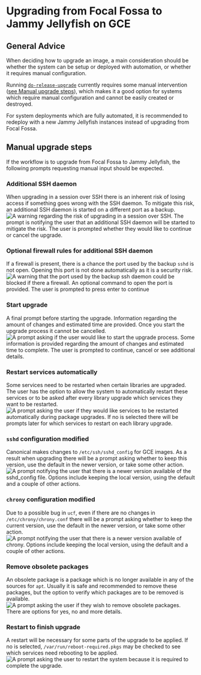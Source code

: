 # Upgrading from Focal Fossa to Jammy Jellyfish on GCE

## General Advice
When deciding how to upgrade an image, a main consideration should be whether the system can be setup or deployed with automation, or whether it requires manual configuration.

Running [`do-release-upgrade`](https://manpages.ubuntu.com/manpages/focal/man8/do-release-upgrade.8.html) currently requires some manual intervention ([see Manual upgrade steps](#Manual-upgrade-steps)), which makes it a good option for systems which require manual configuration and cannot be easily created or destroyed.

For system deployments which are fully automated, it is recommended to redeploy with a new Jammy Jellyfish instances instead of upgrading from Focal Fossa.

## Manual upgrade steps
If the workflow is to upgrade from Focal Fossa to Jammy Jellyfish, the following prompts requesting manual input should be expected.

### Additional SSH daemon
When upgrading in a session over SSH there is an inherent risk of losing access if something goes wrong with the SSH daemon. To mitigate this risk, an additional SSH daemon is started on a different port as a backup.
![A warning regarding the risk of upgrading in a session over SSH. The prompt is notifying the user that an additional SSH daemon will be started to mitigate the risk. The user is prompted whether they would like to continue or cancel the upgrade.](/docs/explanations/Google/GCE/Focal_To_Jammy_Upgrade_Images/additional-ssh-daemon.png)

### Optional firewall rules for additional SSH daemon
If a firewall is present, there is a chance the port used by the backup ``sshd`` is not open. Opening this port is not done automatically as it is a security risk.
![A warning that the port used by the backup ssh daemon could be blocked if there a firewall. An optional command to open the port is provided. The user is prompted to press enter to continue](/docs/explanations/Google/GCE/Focal_To_Jammy_Upgrade_Images/additional-ssh-daemon.png)

### Start upgrade
A final prompt before starting the upgrade. Information regarding the amount of changes and estimated time are provided. Once you start the upgrade process it cannot be cancelled.
![A prompt asking if the user would like to start the upgrade process. Some information is provided regarding the amount of changes and estimated time to complete. The user is prompted to continue, cancel or see additional details.](/docs/explanations/Google/GCE/Focal_To_Jammy_Upgrade_Images/start-upgrade.png)

### Restart services automatically
Some services need to be restarted when certain libraries are upgraded. The user has the option to allow the system to automatically restart these services or to be asked after every library upgrade which services they want to be restarted.
![A prompt asking the user if they would like services to be restarted automatically during package upgrades. If no is selected there will be prompts later for which services to restart on each library upgrade.](/docs/explanations/Google/GCE/Focal_To_Jammy_Upgrade_Images/restart-services.png)

### ``sshd`` configuration modified
Canonical makes changes to `/etc/ssh/sshd_config` for GCE images. As a result when upgrading there will be a prompt asking whether to keep this version, use the default in the newer version, or take some other action.
![A prompt notifying the user that there is a newer version available of the sshd_config file. Options include keeping the local version, using the default and a couple of other actions.](/docs/explanations/Google/GCE/Focal_To_Jammy_Upgrade_Images/configure-open-ssh-server.png)

### ``chrony`` configuration modified
Due to a possible bug in ``ucf``, even if there are no changes in ``/etc/chrony/chrony.conf`` there will be a prompt asking whether to keep the current version, use the default in the newer version, or take some other action.
![A prompt notifying the user that there is a newer version available of chrony. Options include keeping the local version, using the default and a couple of other actions.](/docs/explanations/Google/GCE/Focal_To_Jammy_Upgrade_Images/chony-configuration.png)

### Remove obsolete packages
An obsolete package is a package which is no longer available in any of the sources for ``apt``. Usually it is safe and recommended to remove these packages, but the option to verify which packages are to be removed is available.
![A prompt asking the user if they wish to remove obsolete packages. There are options for yes, no and more details.](/docs/explanations/Google/GCE/Focal_To_Jammy_Upgrade_Images/delete-old-pkgs.png)

### Restart to finish upgrade
A restart will be necessary for some parts of the upgrade to be applied. If no is selected, `/var/run/reboot-required.pkgs` may be checked to see which services need rebooting to be applied.
![A prompt asking the user to restart the system because it is required to complete the upgrade.](/docs/explanations/Google/GCE/Focal_To_Jammy_Upgrade_Images/upgrade-finished.png)
